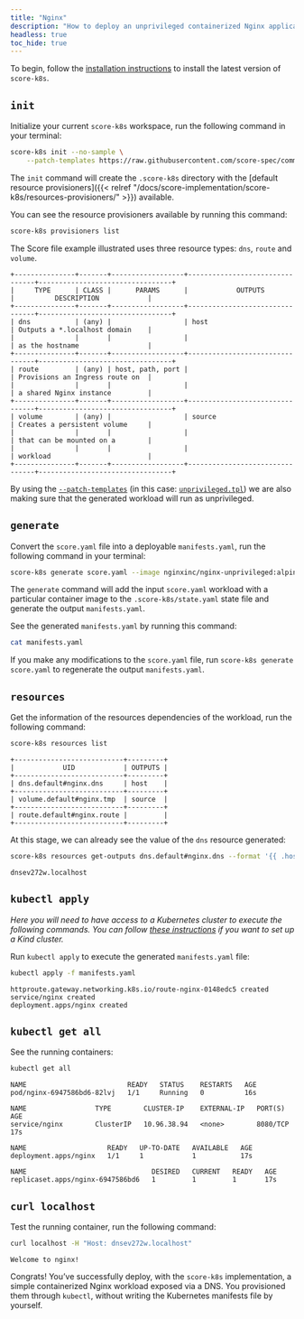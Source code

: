 ```yaml
---
title: "Nginx"
description: "How to deploy an unprivileged containerized Nginx application with `score-k8s`"
headless: true
toc_hide: true
---
```


To begin, follow the [installation instructions](/docs/score-implementation/score-k8s/installation) to install the latest version of `score-k8s`.

## `init`

Initialize your current `score-k8s` workspace, run the following command in your terminal:

```bash
score-k8s init --no-sample \
    --patch-templates https://raw.githubusercontent.com/score-spec/community-patchers/refs/heads/main/score-k8s/unprivileged.tpl
```

The `init` command will create the `.score-k8s` directory with the [default resource provisioners]({{< relref "/docs/score-implementation/score-k8s/resources-provisioners/" >}}) available.

You can see the resource provisioners available by running this command:

```bash
score-k8s provisioners list
```

The Score file example illustrated uses three resource types: `dns`, `route` and `volume`.

```none
+---------------+-------+------------------+--------------------------------+---------------------------------+
|     TYPE      | CLASS |      PARAMS      |            OUTPUTS             |          DESCRIPTION            |
+---------------+-------+------------------+--------------------------------+---------------------------------+
| dns           | (any) |                  | host                           | Outputs a *.localhost domain    |
|               |       |                  |                                | as the hostname                 |
+---------------+-------+------------------+--------------------------------+---------------------------------+
| route         | (any) | host, path, port |                                | Provisions an Ingress route on  |
|               |       |                  |                                | a shared Nginx instance         |
+---------------+-------+------------------+--------------------------------+---------------------------------+
| volume        | (any) |                  | source                         | Creates a persistent volume     |
|               |       |                  |                                | that can be mounted on a        |
|               |       |                  |                                | workload                        |
+---------------+-------+------------------+--------------------------------+---------------------------------+
```

By using the [`--patch-templates`](/docs/score-implementation/score-compose/patch-templates/) (in this case: [`unprivileged.tpl`](https://github.com/score-spec/community-patchers/blob/main/score-compose/unprivileged.tpl)) we are also making sure that the generated workload will run as unprivileged.

## `generate`

Convert the `score.yaml` file into a deployable `manifests.yaml`, run the following command in your terminal:

```bash
score-k8s generate score.yaml --image nginxinc/nginx-unprivileged:alpine-slim
```

The `generate` command will add the input `score.yaml` workload with a particular container image to the `.score-k8s/state.yaml` state file and generate the output `manifests.yaml`.

See the generated `manifests.yaml` by running this command:

```bash
cat manifests.yaml
```

If you make any modifications to the `score.yaml` file, run `score-k8s generate score.yaml` to regenerate the output `manifests.yaml`.

## `resources`

Get the information of the resources dependencies of the workload, run the following command:

```bash
score-k8s resources list
```

```none
+---------------------------+---------+
|            UID            | OUTPUTS |
+---------------------------+---------+
| dns.default#nginx.dns     | host    |
+---------------------------+---------+
| volume.default#nginx.tmp  | source  |
+---------------------------+---------+
| route.default#nginx.route |         |
+---------------------------+---------+
```

At this stage, we can already see the value of the `dns` resource generated:

```bash
score-k8s resources get-outputs dns.default#nginx.dns --format '{{ .host }}'
```

```none
dnsev272w.localhost
```

## `kubectl apply`

_Here you will need to have access to a Kubernetes cluster to execute the following commands. You can follow [these instructions](/docs/how-to/score-k8s/kind-cluster/) if you want to set up a Kind cluster._

Run `kubectl apply` to execute the generated `manifests.yaml` file:

```bash
kubectl apply -f manifests.yaml
```

```none
httproute.gateway.networking.k8s.io/route-nginx-0148edc5 created
service/nginx created
deployment.apps/nginx created
```

## `kubectl get all`

See the running containers:

```bash
kubectl get all
```

```none
NAME                         READY   STATUS    RESTARTS   AGE
pod/nginx-6947586bd6-82lvj   1/1     Running   0          16s

NAME                 TYPE        CLUSTER-IP    EXTERNAL-IP   PORT(S)    AGE
service/nginx        ClusterIP   10.96.38.94   <none>        8080/TCP   17s

NAME                    READY   UP-TO-DATE   AVAILABLE   AGE
deployment.apps/nginx   1/1     1            1           17s

NAME                               DESIRED   CURRENT   READY   AGE
replicaset.apps/nginx-6947586bd6   1         1         1       17s
```

## `curl localhost`

Test the running container, run the following command:

```bash
curl localhost -H "Host: dnsev272w.localhost"
```

```none
Welcome to nginx!
```

Congrats! You’ve successfully deploy, with the `score-k8s` implementation, a simple containerized Nginx workload exposed via a DNS. You provisioned them through `kubectl`, without writing the Kubernetes manifests file by yourself.
